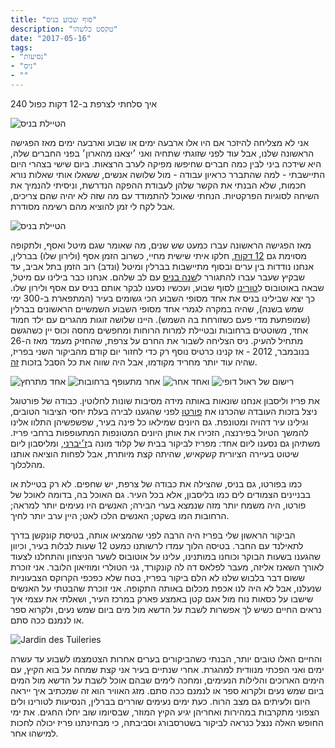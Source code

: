 ```yaml
---
title: "סוף שבוע בניס"
description: "טקסט כלשהו"
date: "2017-05-16"
tags:
- "נסיעות"
- "ניס"
- ""
---
```


איך סלחתי לצרפת ב-12 דקות כפול 240

![הטיילת בניס](https://air-freelance.com/photos/a-nice-weekend1.jpg)

אני לא מצליחה להיזכר אם היו אלו ארבעה ימים או שבוע וארבעה ימים מאז הפגישה הראשונה שלנו, אבל עוד לפני שזוגתי שתחיה ואני ׳יצאנו מהארון׳ בפני החברים שלה, היא שידכה ביני לבין כמה חברים שחיפשו מפיקה לערב הרצאות. ביום שישי בצהרי היום התיישבתי - למה שהתברר כראיון עבודה - מול שלושה אנשים, ששאלו אותי שאלות נורא חכמות, שלא הבנתי את הקשר שלהן לעבודת ההפקה הנדרשת, וניסיתי להנמיך את השיחה לסוגיות הפרקטיות. הנחתי שאוכל להתמודד עם מה שזה לא יהיה שהם צריכים, אבל לקח לי זמן להוציא מהם רשימה מסודרת.

![הטיילת בניס](https://air-freelance.com/photos/a-nice-weekend2.jpg)

מאז הפגישה הראשונה עברו כמעט שש שנים, מה שאומר שגם מיטל ואסף, ולתקופה מסוימת גם [12 דקות](https://www.12dakot.com), חלקו איתי שישית מחיי, כשרוב הזמן אסף (ולירון שלו) בברלין, אנחנו נודדות בין ערים ובסוף מתיישבות בברלין ומיטל (ונדב) רוב הזמן בתל אביב, עד שבקיץ שעבר עברו להתגורר ל[שנה בניס](https://ayearinnice.com) עם לב שלהם. אנחנו כבר בילינו עם מיטל, שבאה באוטובוס ל[טורינו](../all-you-need-is-polenta) לסוף שבוע, ועכשיו נסענו לבקר אותם בניס עם אסף ולירון שלו. כך יצא שבילינו בניס את אחד מסופי השבוע הכי גשומים בעיר (המתפארת ב-300 ימי שמש בשנה), שהיה במקרה לגמרי אחד מסופי השבוע השמשיים הראשונים בברלין (שמופתעת מדי פעם כשזורחת בה השמש). היינו שלושה זוגות מהגרים עם ילד חמוד אחד, משוטטים ברחובות ובטיילת למרות הרוחות ומחפשים מחסה וכוס יין כשהגשם מתחיל להעיק. ניס הצליחה לשבור את החרם על צרפת, שהחזיק מעמד מאז ה-26 בנובמבר, 2012 - אז קנינו כרטיס נוסף רק כדי לחזור יום קודם מהביקור השני בפריז, שהיה עוד יותר מחריד מקודמו, אבל היה שווה את כל הסבל בזכות [זה](https://www.grandpalais.fr/en/event/edward-hopper).

<section class="infinity">

![אחד מתרחץ](https://air-freelance.com/photos/a-nice-weekend3.jpg)
![אחר מתעופף ברחובות](https://air-freelance.com/photos/a-nice-weekend4.jpg)
![ואחד אחר](https://air-freelance.com/photos/a-nice-weekend5.jpg)
![רישום של ראול דופי](https://air-freelance.com/photos/a-nice-weekend6.jpg)
</section>

את פריז וליסבון אנחנו שונאות באותה מידה מסיבות שונות לחלוטין. כבודה של פורטוגל ניצל בזכות העובדה שהכרנו את [פורטו](../postporto) לפני שהגענו לבירה בעלת יחסי הציבור הטובים, וגילינו עיר דהויה ומטונפת. גם היונים שמילאו כל פינה בעיר, שפשפשיהן התלוו אלינו להמשך הטיול בפירנצה, הזכירו את אותן היונים המטונפות המתעופפות ברחבי פריז. משתיהן גם נסענו ליום אחד: מפריז לביקור בבית של קלוד מונה ב[ז׳יברני](https://www.flickr.com/photos/lironmil/sets/72157631115807954), ומליסבון ליום שיטוט בעיירה הציורית קשקאיש, שהיתה קצת מיותרת, אבל לפחות הוציאה אותנו מהלכלוך.

כמו בפורטו, גם בניס, שהצילה את כבודה של צרפת, יש שחפים. לא רק בטיילת או בבניינים הצמודים לים כמו בליסבון, אלא בכל העיר. גם האוכל בה, בדומה לאוכל של פורטו, היה משמח יותר מזה שנמצא בערי הבירה; האנשים היו נעימים יותר למראה; הרחובות המו בשקט; האנשים הלכו לאט; היין ערב יותר לחיך.

הביקור הראשון שלי בפריז היה הרבה לפני שהמציאו אותה, בטיסת קונקשן בדרך לתאילנד עם החבר. בטיסה הלוך עמדו לרשותנו כמעט 12 שעות לבלות בעיר, וכיוון שהגענו בשעות הבוקר וכוחנו במותנינו, עלינו על אוטובוס לשער הניצחון והתחלנו לצעוד לאורך השאנז אליזה, מעבר לפלאס דה לה קונקורד, גני הטולרי ומוזיאון הלובר. אני זוכרת ששום דבר בלבוש שלנו לא הלם ביקור בפריז, בטח שלא כפכפי הקרוקס הצבעוניות שנעלנו, אבל לא היה לנו אכפת מכלום באותה התקופה. אני זוכרת שהבטתי על האנשים שישבו על כסאות נוח מול אגם קטן באמצע פארק במרכז העיר, ושאלתי את עצמי איך נראים החיים כשיש לך אפשרות לשבת על הדשא מול מים ביום שמש נעים, ולקרוא ספר או לנמנם ככה סתם.

![Jardin des Tuileries](https://air-freelance.com/photos/a-nice-weekend7.jpg)

והחיים האלו טובים יותר, הבנתי כשהביקורים בערים אחרות הצטמצמו לשבוע עד עשרה ימים ואני הפכתי מנוודית למהגרת. אחרי שנתיים בעיר אני קצת שמחה על בוא הקיץ, עם הימים הארוכים והלילות הנעימים, ומחכה לימים שבהם אוכל לשבת על הדשא מול המים ביום שמש נעים ולקרוא ספר או לנמנם ככה סתם. מזג האוויר הוא זה שמכתיב איך ייראה היום ולעיתים גם מצב הרוח. כעת ימים נעימים שוררים בברלין, הנסיעות לטורינו ולים הצפוני מתקרבות במהירות ואחריהן יגיע הקיץ המוזר, שבסיומו שוב יחלו החגים. את ימי החופש האלה ננצל כנראה לביקור בשטרסבורג וסביבתה, כי מבחינתנו פריז יכולה לחכות למישהו אחר.
